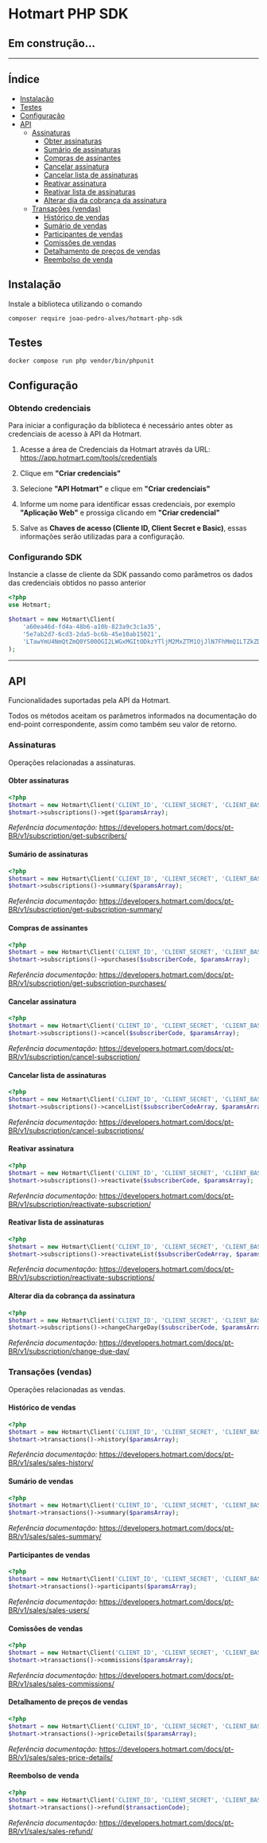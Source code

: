 # Hotmart PHP SDK
## Em construção...

---

## Índice

- [Instalação](#instalação)
- [Testes](#testes)
- [Configuração](#configuração)
- [API](#api)
    - [Assinaturas](#assinaturas)
        - [Obter assinaturas](#obter-assinaturas)
        - [Sumário de assinaturas](#sumário-de-assinaturas)
        - [Compras de assinantes](#compras-de-assinantes)
        - [Cancelar assinatura](#cancelar-assinatura)
        - [Cancelar lista de assinaturas](#cancelar-lista-de-assinaturas)
        - [Reativar assinatura](#reativar-assinatura)
        - [Reativar lista de assinaturas](#reativar-lista-de-assinaturas)
        - [Alterar dia da cobrança da assinatura](#alterar-dia-da-cobrança-da-assinatura)
    - [Transações (vendas)](#transações-vendas)
        - [Histórico de vendas](#histórico-de-vendas)
        - [Sumário de vendas](#sumário-de-vendas)
        - [Participantes de vendas](#participantes-de-vendas)
        - [Comissões de vendas](#comissões-de-vendas)
        - [Detalhamento de preços de vendas](#detalhamento-de-preços-de-vendas)
        - [Reembolso de venda](#reembolso-de-venda)

## Instalação

Instale a biblioteca utilizando o comando

`composer require joao-pedro-alves/hotmart-php-sdk`

## Testes

`docker compose run php vendor/bin/phpunit`

## Configuração

### Obtendo credenciais

Para iniciar a configuração da biblioteca é necessário antes obter as credenciais de acesso à API da Hotmart.

1. Acesse a área de Credenciais da Hotmart através da URL: https://app.hotmart.com/tools/credentials

2. Clique em **"Criar credenciais"**

3. Selecione **"API Hotmart"** e clique em **"Criar credenciais"**

4. Informe um nome para identificar essas credenciais, por exemplo **"Aplicação Web"** e prossiga clicando em **"Criar credencial"**

5. Salve as **Chaves de acesso (Cliente ID, Client Secret e Basic)**, essas informações serão utilizadas para a configuração.

### Configurando SDK

Instancie a classe de cliente da SDK passando como parâmetros os dados das credenciais obtidos no passo anterior

```php
<?php
use Hotmart;

$hotmart = new Hotmart\Client(
    'a60ea46d-fd4a-48b6-a10b-823a9c3c1a35',
    '5e7ab2d7-6cd3-2da5-bc6b-45e10ab15021',
    'LTawYmU4NmQtZmQ0YS00OGI2LWGxMGItODkzYTljM2MxZTM1OjJlN7FhMmQ1LTZkZDctNJRmNS1iZTliLTk1ZTIwYmIxNTB1MX'
);
```

---

## API

Funcionalidades suportadas pela API da Hotmart.

Todos os métodos aceitam os parâmetros informados na documentação do end-point correspondente, assim como também seu valor de retorno.

### Assinaturas

Operações relacionadas a assinaturas.

#### Obter assinaturas

```php
<?php
$hotmart = new Hotmart\Client('CLIENT_ID', 'CLIENT_SECRET', 'CLIENT_BASIC');
$hotmart->subscriptions()->get($paramsArray);
```

*Referência documentação:* https://developers.hotmart.com/docs/pt-BR/v1/subscription/get-subscribers/

#### Sumário de assinaturas

```php
<?php
$hotmart = new Hotmart\Client('CLIENT_ID', 'CLIENT_SECRET', 'CLIENT_BASIC');
$hotmart->subscriptions()->summary($paramsArray);
```

*Referência documentação:* https://developers.hotmart.com/docs/pt-BR/v1/subscription/get-subscription-summary/

#### Compras de assinantes

```php
<?php
$hotmart = new Hotmart\Client('CLIENT_ID', 'CLIENT_SECRET', 'CLIENT_BASIC');
$hotmart->subscriptions()->purchases($subscriberCode, $paramsArray);
```

*Referência documentação:* https://developers.hotmart.com/docs/pt-BR/v1/subscription/get-subscription-purchases/

#### Cancelar assinatura

```php
<?php
$hotmart = new Hotmart\Client('CLIENT_ID', 'CLIENT_SECRET', 'CLIENT_BASIC');
$hotmart->subscriptions()->cancel($subscriberCode, $paramsArray);
```

*Referência documentação:* https://developers.hotmart.com/docs/pt-BR/v1/subscription/cancel-subscription/

#### Cancelar lista de assinaturas

```php
<?php
$hotmart = new Hotmart\Client('CLIENT_ID', 'CLIENT_SECRET', 'CLIENT_BASIC');
$hotmart->subscriptions()->cancelList($subscriberCodeArray, $paramsArray);
```

*Referência documentação:* https://developers.hotmart.com/docs/pt-BR/v1/subscription/cancel-subscriptions/

#### Reativar assinatura

```php
<?php
$hotmart = new Hotmart\Client('CLIENT_ID', 'CLIENT_SECRET', 'CLIENT_BASIC');
$hotmart->subscriptions()->reactivate($subscriberCode, $paramsArray);
```

*Referência documentação:* https://developers.hotmart.com/docs/pt-BR/v1/subscription/reactivate-subscription/

#### Reativar lista de assinaturas

```php
<?php
$hotmart = new Hotmart\Client('CLIENT_ID', 'CLIENT_SECRET', 'CLIENT_BASIC');
$hotmart->subscriptions()->reactivateList($subscriberCodeArray, $paramsArray);
```

*Referência documentação:* https://developers.hotmart.com/docs/pt-BR/v1/subscription/reactivate-subscriptions/

#### Alterar dia da cobrança da assinatura

```php
<?php
$hotmart = new Hotmart\Client('CLIENT_ID', 'CLIENT_SECRET', 'CLIENT_BASIC');
$hotmart->subscriptions()->changeChargeDay($subscriberCode, $paramsArray);
```

*Referência documentação:* https://developers.hotmart.com/docs/pt-BR/v1/subscription/change-due-day/

### Transações (vendas)

Operações relacionadas as vendas.

#### Histórico de vendas

```php
<?php
$hotmart = new Hotmart\Client('CLIENT_ID', 'CLIENT_SECRET', 'CLIENT_BASIC');
$hotmart->transactions()->history($paramsArray);
```

*Referência documentação:* https://developers.hotmart.com/docs/pt-BR/v1/sales/sales-history/

#### Sumário de vendas

```php
<?php
$hotmart = new Hotmart\Client('CLIENT_ID', 'CLIENT_SECRET', 'CLIENT_BASIC');
$hotmart->transactions()->summary($paramsArray);
```

*Referência documentação:* https://developers.hotmart.com/docs/pt-BR/v1/sales/sales-summary/

#### Participantes de vendas

```php
<?php
$hotmart = new Hotmart\Client('CLIENT_ID', 'CLIENT_SECRET', 'CLIENT_BASIC');
$hotmart->transactions()->participants($paramsArray);
```

*Referência documentação:* https://developers.hotmart.com/docs/pt-BR/v1/sales/sales-users/

#### Comissões de vendas

```php
<?php
$hotmart = new Hotmart\Client('CLIENT_ID', 'CLIENT_SECRET', 'CLIENT_BASIC');
$hotmart->transactions()->commissions($paramsArray);
```

*Referência documentação:* https://developers.hotmart.com/docs/pt-BR/v1/sales/sales-commissions/

#### Detalhamento de preços de vendas

```php
<?php
$hotmart = new Hotmart\Client('CLIENT_ID', 'CLIENT_SECRET', 'CLIENT_BASIC');
$hotmart->transactions()->priceDetails($paramsArray);
```

*Referência documentação:* https://developers.hotmart.com/docs/pt-BR/v1/sales/sales-price-details/

#### Reembolso de venda

```php
<?php
$hotmart = new Hotmart\Client('CLIENT_ID', 'CLIENT_SECRET', 'CLIENT_BASIC');
$hotmart->transactions()->refund($transactionCode);
```

*Referência documentação:* https://developers.hotmart.com/docs/pt-BR/v1/sales/sales-refund/
